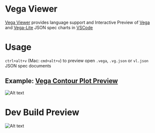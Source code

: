 # Vega Viewer

[Vega Viewer](https://twitter.com/hashtag/VegaViewer?src=hash) provides language support and
Interactive Preview of [Vega](https://vega.github.io/vega/) 
and [Vega-Lite](https://vega.github.io/vega-lite/) JSON spec charts 
in [VSCode](https://github.com/Microsoft/vscode)

# Usage 

`ctrl+alt+v` (Mac: `cmd+alt+v`) to preview open `.vega`, `.vg.json` or `vl.json` 
JSON spec documents

## Example: [Vega Contour Plot Preview](https://vega.github.io/vega/examples/contour-plot/)

![Alt text](https://github.com/RandomFractals/vscode-vega-viewer/blob/master/images/vega-viewer-contour.png?raw=true 
 "Vega Viewer Contour Plot Preview")

# Dev Build Preview

![Alt text](https://github.com/RandomFractals/vscode-vega-viewer/blob/master/images/vscode-vega-viewer-dev-screen.png?raw=true 
 "Vega Viewer Dev Preview")

